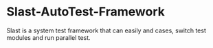 # Slast-AutoTest-Framework
Slast is a system test framework that can easily and cases, switch test modules and run parallel test.
